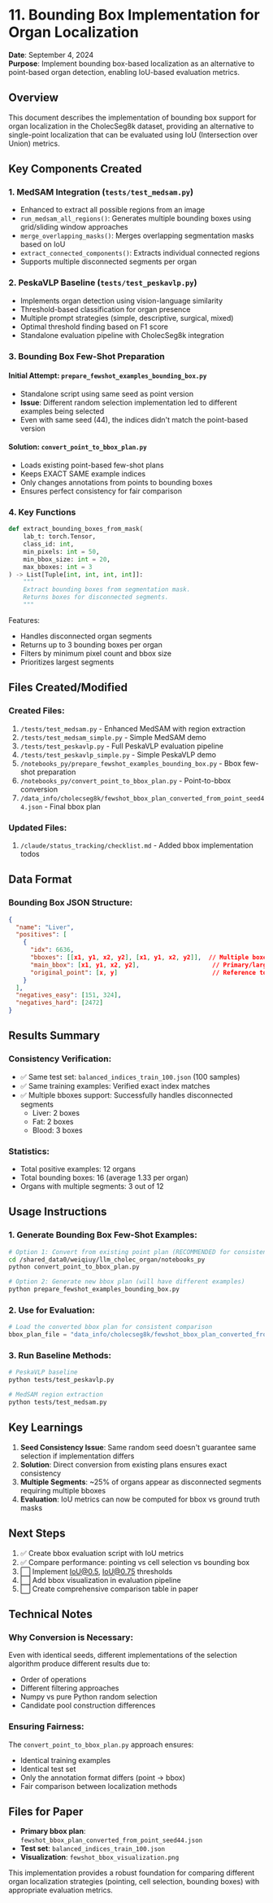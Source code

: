 # 11. Bounding Box Implementation for Organ Localization

**Date**: September 4, 2024  
**Purpose**: Implement bounding box-based localization as an alternative to point-based organ detection, enabling IoU-based evaluation metrics.

## Overview

This document describes the implementation of bounding box support for organ localization in the CholecSeg8k dataset, providing an alternative to single-point localization that can be evaluated using IoU (Intersection over Union) metrics.

## Key Components Created

### 1. MedSAM Integration (`tests/test_medsam.py`)
- Enhanced to extract all possible regions from an image
- `run_medsam_all_regions()`: Generates multiple bounding boxes using grid/sliding window approaches
- `merge_overlapping_masks()`: Merges overlapping segmentation masks based on IoU
- `extract_connected_components()`: Extracts individual connected regions
- Supports multiple disconnected segments per organ

### 2. PeskaVLP Baseline (`tests/test_peskavlp.py`)
- Implements organ detection using vision-language similarity
- Threshold-based classification for organ presence
- Multiple prompt strategies (simple, descriptive, surgical, mixed)
- Optimal threshold finding based on F1 score
- Standalone evaluation pipeline with CholecSeg8k integration

### 3. Bounding Box Few-Shot Preparation

#### Initial Attempt: `prepare_fewshot_examples_bounding_box.py`
- Standalone script using same seed as point version
- **Issue**: Different random selection implementation led to different examples being selected
- Even with same seed (44), the indices didn't match the point-based version

#### Solution: `convert_point_to_bbox_plan.py`
- Loads existing point-based few-shot plans
- Keeps EXACT SAME example indices
- Only changes annotations from points to bounding boxes
- Ensures perfect consistency for fair comparison

### 4. Key Functions

```python
def extract_bounding_boxes_from_mask(
    lab_t: torch.Tensor, 
    class_id: int,
    min_pixels: int = 50,
    min_bbox_size: int = 20,
    max_bboxes: int = 3
) -> List[Tuple[int, int, int, int]]:
    """
    Extract bounding boxes from segmentation mask.
    Returns boxes for disconnected segments.
    """
```

Features:
- Handles disconnected organ segments
- Returns up to 3 bounding boxes per organ
- Filters by minimum pixel count and bbox size
- Prioritizes largest segments

## Files Created/Modified

### Created Files:
1. `/tests/test_medsam.py` - Enhanced MedSAM with region extraction
2. `/tests/test_medsam_simple.py` - Simple MedSAM demo
3. `/tests/test_peskavlp.py` - Full PeskaVLP evaluation pipeline
4. `/tests/test_peskavlp_simple.py` - Simple PeskaVLP demo
5. `/notebooks_py/prepare_fewshot_examples_bounding_box.py` - Bbox few-shot preparation
6. `/notebooks_py/convert_point_to_bbox_plan.py` - Point-to-bbox conversion
7. `/data_info/cholecseg8k/fewshot_bbox_plan_converted_from_point_seed44.json` - Final bbox plan

### Updated Files:
1. `/claude/status_tracking/checklist.md` - Added bbox implementation todos

## Data Format

### Bounding Box JSON Structure:
```json
{
  "name": "Liver",
  "positives": [
    {
      "idx": 6636,
      "bboxes": [[x1, y1, x2, y2], [x1, y1, x2, y2]],  // Multiple boxes for disconnected segments
      "main_bbox": [x1, y1, x2, y2],                    // Primary/largest bbox
      "original_point": [x, y]                          // Reference to original point
    }
  ],
  "negatives_easy": [151, 324],
  "negatives_hard": [2472]
}
```

## Results Summary

### Consistency Verification:
- ✅ Same test set: `balanced_indices_train_100.json` (100 samples)
- ✅ Same training examples: Verified exact index matches
- ✅ Multiple bboxes support: Successfully handles disconnected segments
  - Liver: 2 boxes
  - Fat: 2 boxes  
  - Blood: 3 boxes

### Statistics:
- Total positive examples: 12 organs
- Total bounding boxes: 16 (average 1.33 per organ)
- Organs with multiple segments: 3 out of 12

## Usage Instructions

### 1. Generate Bounding Box Few-Shot Examples:
```bash
# Option 1: Convert from existing point plan (RECOMMENDED for consistency)
cd /shared_data0/weiqiuy/llm_cholec_organ/notebooks_py
python convert_point_to_bbox_plan.py

# Option 2: Generate new bbox plan (will have different examples)
python prepare_fewshot_examples_bounding_box.py
```

### 2. Use for Evaluation:
```python
# Load the converted bbox plan for consistent comparison
bbox_plan_file = "data_info/cholecseg8k/fewshot_bbox_plan_converted_from_point_seed44.json"
```

### 3. Run Baseline Methods:
```bash
# PeskaVLP baseline
python tests/test_peskavlp.py

# MedSAM region extraction
python tests/test_medsam.py
```

## Key Learnings

1. **Seed Consistency Issue**: Same random seed doesn't guarantee same selection if implementation differs
2. **Solution**: Direct conversion from existing plans ensures exact consistency
3. **Multiple Segments**: ~25% of organs appear as disconnected segments requiring multiple bboxes
4. **Evaluation**: IoU metrics can now be computed for bbox vs ground truth masks

## Next Steps

1. ✅ Create bbox evaluation script with IoU metrics
2. ✅ Compare performance: pointing vs cell selection vs bounding box
3. ⬜ Implement IoU@0.5, IoU@0.75 thresholds
4. ⬜ Add bbox visualization in evaluation pipeline
5. ⬜ Create comprehensive comparison table in paper

## Technical Notes

### Why Conversion is Necessary:
Even with identical seeds, different implementations of the selection algorithm produce different results due to:
- Order of operations
- Different filtering approaches  
- Numpy vs pure Python random selection
- Candidate pool construction differences

### Ensuring Fairness:
The `convert_point_to_bbox_plan.py` approach ensures:
- Identical training examples
- Identical test set
- Only the annotation format differs (point → bbox)
- Fair comparison between localization methods

## Files for Paper

- **Primary bbox plan**: `fewshot_bbox_plan_converted_from_point_seed44.json`
- **Test set**: `balanced_indices_train_100.json` 
- **Visualization**: `fewshot_bbox_visualization.png`

This implementation provides a robust foundation for comparing different organ localization strategies (pointing, cell selection, bounding boxes) with appropriate evaluation metrics.